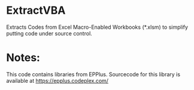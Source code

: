 ExtractVBA
=================

Extracts Codes from Excel Macro-Enabled Workbooks (*.xlsm) to simplify putting code under source control.

Notes:
=================

This code contains libraries from EPPlus.
Sourcecode for this library is available at https://epplus.codeplex.com/